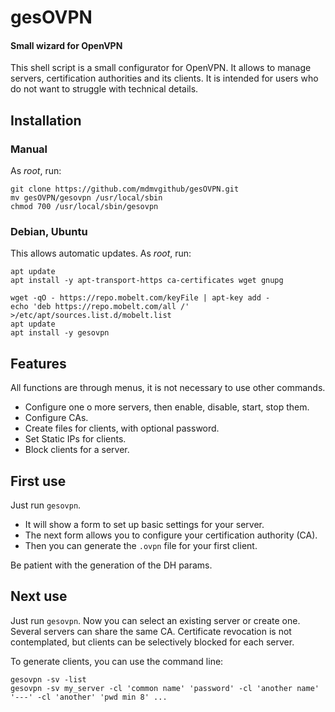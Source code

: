 # gesOVPN

#### Small wizard for OpenVPN
This shell script is a small configurator for OpenVPN.
It allows to manage servers, certification authorities and its clients.
It is intended for users who do not want to struggle with technical details.

## Installation

### Manual
As _root_, run:
```
git clone https://github.com/mdmvgithub/gesOVPN.git
mv gesOVPN/gesovpn /usr/local/sbin
chmod 700 /usr/local/sbin/gesovpn
```

### Debian, Ubuntu
This allows automatic updates. As _root_, run:
```
apt update
apt install -y apt-transport-https ca-certificates wget gnupg

wget -qO - https://repo.mobelt.com/keyFile | apt-key add -
echo 'deb https://repo.mobelt.com/all /' >/etc/apt/sources.list.d/mobelt.list
apt update
apt install -y gesovpn 
```

## Features
All functions are through menus, it is not necessary to use other commands.
- Configure one o more servers, then enable, disable, start, stop them.
- Configure CAs.
- Create files for clients, with optional password.
- Set Static IPs for clients.
- Block clients for a server.

## First use
Just run `gesovpn`.
- It will show a form to set up basic settings for your server. 
- The next form allows you to configure your certification authority (CA).
- Then you can generate the `.ovpn` file for your first client.

Be patient with the generation of the DH params.

## Next use
Just run `gesovpn`. Now you can select an existing server or create one.
Several servers can share the same CA.
Certificate revocation is not contemplated, but clients can be selectively blocked for each server.

To generate clients, you can use the command line:
```
gesovpn -sv -list
gesovpn -sv my_server -cl 'common name' 'password' -cl 'another name' '---' -cl 'another' 'pwd min 8' ...
```
